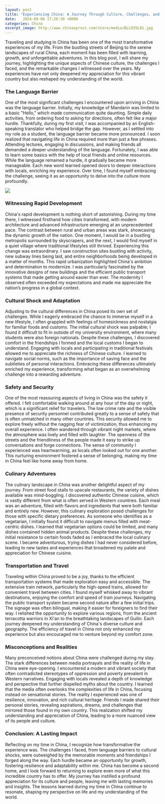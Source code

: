 ```yaml
---
layout: post
title: "Experiencing China: A Journey Through Culture, Challenges, and Change"
date:   2024-09-06 17:26:30 +0000
categories: China
excerpt_image: http://www.chinasprout.com/store/media/BLL035L01.jpg
---
```


Traveling and studying in China has been one of the most transformative experiences of my life. From the bustling streets of Beijing to the serene landscapes of rural China, each moment has been filled with learning, growth, and unforgettable adventures. In this blog post, I will share my journey, highlighting the unique aspects of Chinese culture, the challenges I faced, and the remarkable changes I witnessed over the years. My experiences have not only deepened my appreciation for this vibrant country but also reshaped my understanding of the world.
### The Language Barrier
One of the most significant challenges I encountered upon arriving in China was the language barrier. Initially, my knowledge of Mandarin was limited to a basic "Hello," which made communication quite daunting. Simple daily activities, from ordering food to asking for directions, often felt like a major hurdle. Thankfully, during my first visit, I was accompanied by an English-speaking translator who helped bridge the gap. However, as I settled into my role as a student, the language barrier became more pronounced.
I soon realized that navigating life in China required more than just a few phrases. Attending lectures, engaging in discussions, and making friends all demanded a deeper understanding of the language. Fortunately, I was able to learn some basics with the help of local friends and online resources. While the language remained a hurdle, it gradually became more manageable. Each new word learned opened doors to deeper interactions with locals, enriching my experience. Over time, I found myself embracing the challenge, seeing it as an opportunity to delve into the culture more profoundly. 

![](http://www.chinasprout.com/store/media/BLL035L01.jpg)
### Witnessing Rapid Development
China's rapid development is nothing short of astonishing. During my time there, I witnessed firsthand how cities transformed, with modern architecture and advanced infrastructure emerging at an unprecedented pace. The contrast between rural and urban areas was stark, showcasing the dynamic growth of the nation. One moment, I would be in a bustling metropolis surrounded by skyscrapers, and the next, I would find myself in a quiet village where traditional lifestyles still thrived.
Experiencing this change was extraordinary. I saw construction sites bustling with activity, new subway lines being laid, and entire neighborhoods being developed in a matter of months. This rapid urbanization highlighted China's ambition and determination to modernize. I was particularly fascinated by the innovative designs of new buildings and the efficient public transport systems that made getting around easier than ever. The modernity I observed often exceeded my expectations and made me appreciate the nation’s progress in a global context. 
### Cultural Shock and Adaptation
Adjusting to the cultural differences in China posed its own set of challenges. While I eagerly embraced the chance to immerse myself in a new lifestyle, I often grappled with feelings of homesickness and nostalgia for familiar foods and customs. The initial cultural shock was palpable; I found it difficult to fit in outside of my university environment, where many students were also foreign nationals.
Despite these challenges, I discovered comfort in the friendships I formed and the local customs I began to understand. Engaging with locals and participating in traditional festivals allowed me to appreciate the richness of Chinese culture. I learned to navigate social norms, such as the importance of saving face and the subtleties of personal interactions. Embracing these differences ultimately enriched my experience, transforming what began as an overwhelming challenge into a rewarding adventure.
### Safety and Security
One of the most reassuring aspects of living in China was the safety it offered. I felt comfortable walking around at any hour of the day or night, which is a significant relief for travelers. The low crime rate and the visible presence of security personnel contributed greatly to a sense of safety that is often unmatched in many other countries. This security allowed me to explore freely without the nagging fear of victimization, thus enhancing my overall experience.
I often wandered through vibrant night markets, where the atmosphere was lively and filled with laughter. The openness of the streets and the friendliness of the people made it easy to strike up conversations and forge connections. The sense of community I experienced was heartwarming, as locals often looked out for one another. This nurturing environment fostered a sense of belonging, making my time in China feel like home away from home.
### Culinary Adventures
The culinary landscape in China was another delightful aspect of my journey. From street food stalls to upscale restaurants, the variety of dishes available was mind-boggling. I discovered authentic Chinese cuisine, which is vastly different from what is often served in Western countries. Each meal was an adventure, filled with flavors and ingredients that were both familiar and entirely new.
However, this culinary exploration posed challenges for those with specific dietary preferences. As someone who identifies as a vegetarian, I initially found it difficult to navigate menus filled with meat-centric dishes. I learned that vegetarian options could be limited, and many dishes contained hidden animal products. Despite these challenges, my initial resistance to certain foods faded as I embraced the local culinary scene. I became adventurous, trying dishes I had never considered before, leading to new tastes and experiences that broadened my palate and appreciation for Chinese cuisine.
### Transportation and Travel
Traveling within China proved to be a joy, thanks to the efficient transportation systems that made exploration easy and accessible. The extensive train network, particularly the high-speed trains, allowed for convenient travel between cities. I found myself whisked away to vibrant destinations, enjoying the comfort and speed of train journeys. 
Navigating the public transport system became second nature after a few initial trips. The signage was often bilingual, making it easier for foreigners to find their way. I relished the opportunity to explore various regions, from the ancient terracotta warriors in Xi'an to the breathtaking landscapes of Guilin. Each journey deepened my understanding of China's diverse culture and geography. The efficiency of travel in China not only enhanced my experience but also encouraged me to venture beyond my comfort zone.
### Misconceptions and Realities
Many preconceived notions about China were challenged during my stay. The stark differences between media portrayals and the reality of life in China were eye-opening. I encountered a modern and vibrant society that often contradicted stereotypes of oppression and poverty prevalent in Western narratives. Engaging with locals revealed a depth of knowledge and perspective that further dispelled myths about the country.
I learned that the media often overlooks the complexities of life in China, focusing instead on sensational stories. The reality I experienced was one of resilience, innovation, and rich cultural heritage. Friends I made shared their personal stories, revealing aspirations, dreams, and challenges that mirrored those found in my own country. This realization shifted my understanding and appreciation of China, leading to a more nuanced view of its people and culture.
### Conclusion: A Lasting Impact
Reflecting on my time in China, I recognize how transformative the experience was. The challenges I faced, from language barriers to cultural shocks, were outweighed by the memorable moments and friendships I forged along the way. Each hurdle became an opportunity for growth, fostering resilience and adaptability within me. 
China has become a second home, and I look forward to returning to explore even more of what this incredible country has to offer. My journey has instilled a profound appreciation for its culture and people, leaving me with lasting memories and insights. The lessons learned during my time in China continue to resonate, shaping my perspective on life and my understanding of the world.
